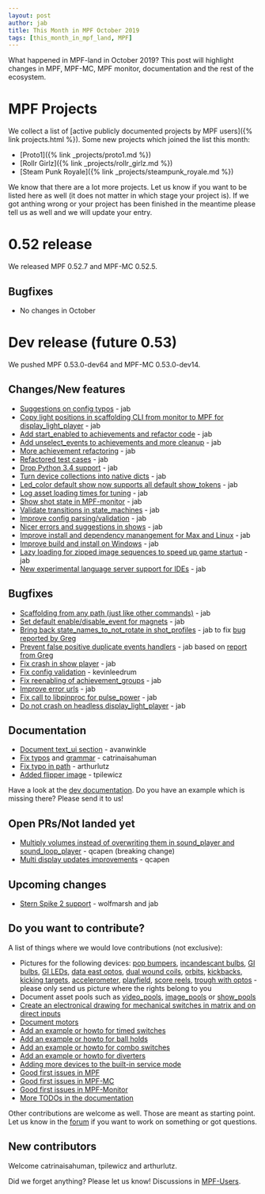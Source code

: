 ```yaml
---
layout: post
author: jab
title: This Month in MPF October 2019
tags: [this_month_in_mpf_land, MPF]
---
```

What happened in MPF-land in October 2019?
This post will highlight changes in MPF, MPF-MC, MPF monitor, documentation
and the rest of the ecosystem.

# MPF Projects

We collect a list of [active publicly documented projects by MPF users]({% link projects.html %}).
Some new projects which joined the list this month:

* [Proto1]({% link _projects/proto1.md %})
* [Rollr Girlz]({% link _projects/rollr_girlz.md %})
* [Steam Punk Royale]({% link _projects/steampunk_royale.md %})

We know that there are a lot more projects.
Let us know if you want to be listed here as well (it does not matter in which
stage your project is).
If we got anthing wrong or your project has been finished in the meantime
please tell us as well and we will update your entry.

# 0.52 release

We released MPF 0.52.7 and MPF-MC 0.52.5.

## Bugfixes

* No changes in October

# Dev release (future 0.53)

We pushed MPF 0.53.0-dev64 and MPF-MC 0.53.0-dev14.

## Changes/New features

* [Suggestions on config typos](https://github.com/missionpinball/mpf/pull/1424) - jab
* [Copy light positions in scaffolding CLI from monitor to MPF for display_light_player](https://github.com/missionpinball/mpf/pull/1423) - jab
* [Add start_enabled to achievements and refactor code](https://github.com/missionpinball/mpf/pull/1426) - jab
* [Add unselect_events to achievements and more cleanup](https://github.com/missionpinball/mpf/pull/1429) - jab
* [More achievement refactoring](https://github.com/missionpinball/mpf/pull/1431) - jab
* [Refactored test cases](https://github.com/missionpinball/mpf/pull/1432) - jab
* [Drop Python 3.4 support](https://github.com/missionpinball/mpf/pull/1433) - jab
* [Turn device collections into native dicts](https://github.com/missionpinball/mpf/pull/1435) - jab
* [Led_color default show now supports all default show_tokens](https://github.com/missionpinball/mpf/pull/1441) - jab
* [Log asset loading times for tuning](https://github.com/missionpinball/mpf/pull/1442) - jab
* [Show shot state in MPF-monitor](https://github.com/missionpinball/mpf/pull/1446) - jab
* [Validate transitions in state_machines](https://github.com/missionpinball/mpf/pull/1445) - jab
* [Improve config parsing/validation](https://github.com/missionpinball/mpf/pull/1452) - jab
* [Nicer errors and suggestions in shows](https://github.com/missionpinball/mpf/pull/1453) - jab
* [Improve install and dependency manangement for Max and Linux](https://github.com/missionpinball/mpf-mc/pull/387) - jab
* [Improve build and install on Windows](https://github.com/missionpinball/mpf-mc/pull/388) - jab
* [Lazy loading for zipped image sequences to speed up game startup](https://github.com/missionpinball/mpf-mc/pull/389) - jab
* [New experimental language server support for IDEs](https://github.com/missionpinball/mpf-ls/) - jab

## Bugfixes

* [Scaffolding from any path (just like other commands)](https://github.com/missionpinball/mpf/pull/1421) - jab
* [Set default enable/disable_event for magnets](https://github.com/missionpinball/mpf/pull/1422) - jab
* [Bring back state_names_to_not_rotate in shot_profiles](https://github.com/missionpinball/mpf/pull/1430) - jab to fix [bug reported by Greg](https://groups.google.com/forum/#!searchin/mpf-users/state_names_to_not_rotate%7Csort:date/mpf-users/kpFWgW2QgBM/3_Q0CIIfDAAJ)
* [Prevent false positive duplicate events handlers](https://github.com/missionpinball/mpf/pull/1436) - jab based on [report from Greg](https://groups.google.com/forum/#!topic/mpf-users/bLnPsXiBrTI)
* [Fix crash in show player](https://github.com/missionpinball/mpf/pull/1440) - jab
* [Fix config validation](https://github.com/missionpinball/mpf/pull/1448) - kevinleedrum
* [Fix reenabling of achievement_groups](https://github.com/missionpinball/mpf/pull/1443) - jab
* [Improve error urls](https://github.com/missionpinball/mpf/pull/1444) - jab
* [Fix call to libpinproc for pulse_power](https://github.com/missionpinball/mpf/commit/f32606bf8722fe501190be4ff3619924970821c1) - jab
* [Do not crash on headless display_light_player](https://github.com/missionpinball/mpf-mc/commit/04c1963bbdc17e63d92598de1b5caf37506059fc) - jab


## Documentation

* [Document text_ui section](https://github.com/missionpinball/mpf-docs/pull/260) - avanwinkle
* [Fix typos](https://github.com/missionpinball/mpf-docs/pull/264) and [grammar](https://github.com/missionpinball/mpf-docs/pull/266) - catrinaisahuman
* [Fix typo in path](https://github.com/missionpinball/mpf-docs/pull/265) - arthurlutz
* [Added flipper image](https://github.com/missionpinball/mpf-docs/pull/267) - tpilewicz

Have a look at the [dev documentation](https://docs.missionpinball.org/en/dev/).
Do you have an example which is missing there? Please send it to us!

## Open PRs/Not landed yet

* [Multiply volumes instead of overwriting them in sound_player and sound_loop_player](https://github.com/missionpinball/mpf-mc/pull/333) - qcapen (breaking change)
* [Multi display updates improvements](https://github.com/missionpinball/mpf-mc/pull/323) - qcapen

## Upcoming changes

* [Stern Spike 2 support](https://github.com/missionpinball/mpf/issues/1246) - wolfmarsh and jab

## Do you want to contribute?

A list of things where we would love contributions (not exclusive):

* Pictures for the following devices: [pop bumpers](https://docs.missionpinball.org/en/dev/mechs/pop_bumpers/index.html),
  [incandescant bulbs](https://docs.missionpinball.org/en/dev/mechs/lights/matrix_lights.html),
  [GI bulbs](https://docs.missionpinball.org/en/dev/mechs/lights/gis.html),
  [GI LEDs](https://docs.missionpinball.org/en/dev/mechs/lights/gis.html),
  [data east optos](https://docs.missionpinball.org/en/dev/mechs/switches/optos.html),
  [dual wound coils](https://docs.missionpinball.org/en/dev/mechs/coils/dual_wound_coils.html),
  [orbits](https://docs.missionpinball.org/en/dev/mechs/loops/index.html),
  [kickbacks](https://docs.missionpinball.org/en/dev/mechs/kickbacks/index.html),
  [kicking targets](https://docs.missionpinball.org/en/dev/mechs/targets/kicking_targets/index.html),
  [accelerometer](https://docs.missionpinball.org/en/dev/mechs/accelerometers/index.html),
  [playfield](https://docs.missionpinball.org/en/dev/mechs/playfields/index.html),
  [score reels](https://docs.missionpinball.org/en/dev/mechs/score_reels/index.html),
  [trough with optos](https://docs.missionpinball.org/en/dev/mechs/troughs/index.html) - please only send us picture where the rights belong to you
* Document asset pools such as [video_pools](https://docs.missionpinball.org/en/dev/config/video_pools.html), [image_pools](https://docs.missionpinball.org/en/dev/config/image_pools.html) or [show_pools](https://docs.missionpinball.org/en/dev/config/show_pools.html)
* [Create an electronical drawing for mechanical switches in matrix and on direct inputs](https://docs.missionpinball.org/en/dev/mechs/switches/mechanical_switches.html)
* [Document motors](https://docs.missionpinball.org/en/dev/mechs/motors/index.html)
* [Add an example or howto for timed switches](https://docs.missionpinball.org/en/dev/game_logic/timed_switches/index.html)
* [Add an example or howto for ball holds](https://docs.missionpinball.org/en/dev/game_logic/ball_holds/index.html)
* [Add an example or howto for combo switches](https://docs.missionpinball.org/en/dev/game_logic/combo_switches/index.html)
* [Add an example or howto for diverters](https://docs.missionpinball.org/en/dev/mechs/diverters/index.html)
* [Adding more devices to the built-in service mode](https://github.com/missionpinball/mpf/issues/693)
* [Good first issues in MPF](https://github.com/missionpinball/mpf/issues?q=is%3Aissue+is%3Aopen+label%3A%22good+first+issue%22)
* [Good first issues in MPF-MC](https://github.com/missionpinball/mpf-mc/issues?q=is%3Aissue+is%3Aopen+label%3A%22help+wanted%22)
* [Good first issues in MPF-Monitor](https://github.com/missionpinball/mpf-monitor/issues?q=is%3Aissue+is%3Aopen+label%3A%22help+wanted%22)
* [More TODOs in the documentation](https://docs.missionpinball.org/en/dev/search.html?q="Help+us+to+write+it"&check_keywords=yes&area=default)

Other contributions are welcome as well.
Those are meant as starting point.
Let us know in the [forum](https://groups.google.com/forum/#!forum/mpf-users)
if you want to work on something or got questions.

## New contributors

Welcome catrinaisahuman, tpilewicz and arthurlutz.

Did we forget anything? Please let us know!
Discussions in [MPF-Users](https://groups.google.com/forum/#!forum/mpf-users).
